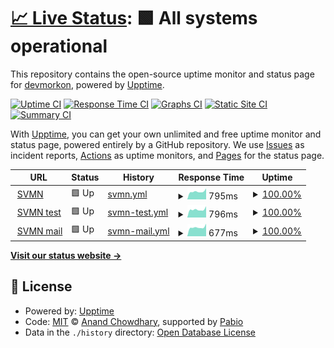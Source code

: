 # [📈 Live Status](https://devmorkon.github.io/upptime): <!--live status--> **🟩 All systems operational**

This repository contains the open-source uptime monitor and status page for [devmorkon](https://devmorkon.github.io/upptime), powered by [Upptime](https://github.com/upptime/upptime).

[![Uptime CI](https://github.com/devmorkon/upptime/workflows/Uptime%20CI/badge.svg)](https://github.com/devmorkon/upptime/actions?query=workflow%3A%22Uptime+CI%22)
[![Response Time CI](https://github.com/devmorkon/upptime/workflows/Response%20Time%20CI/badge.svg)](https://github.com/devmorkon/upptime/actions?query=workflow%3A%22Response+Time+CI%22)
[![Graphs CI](https://github.com/devmorkon/upptime/workflows/Graphs%20CI/badge.svg)](https://github.com/devmorkon/upptime/actions?query=workflow%3A%22Graphs+CI%22)
[![Static Site CI](https://github.com/devmorkon/upptime/workflows/Static%20Site%20CI/badge.svg)](https://github.com/devmorkon/upptime/actions?query=workflow%3A%22Static+Site+CI%22)
[![Summary CI](https://github.com/devmorkon/upptime/workflows/Summary%20CI/badge.svg)](https://github.com/devmorkon/upptime/actions?query=workflow%3A%22Summary+CI%22)

With [Upptime](https://upptime.js.org), you can get your own unlimited and free uptime monitor and status page, powered entirely by a GitHub repository. We use [Issues](https://github.com/devmorkon/upptime/issues) as incident reports, [Actions](https://github.com/devmorkon/upptime/actions) as uptime monitors, and [Pages](https://devmorkon.github.io/upptime) for the status page.

<!--start: status pages-->
<!-- This summary is generated by Upptime (https://github.com/upptime/upptime) -->
<!-- Do not edit this manually, your changes will be overwritten -->
<!-- prettier-ignore -->
| URL | Status | History | Response Time | Uptime |
| --- | ------ | ------- | ------------- | ------ |
| <img alt="" src="https://icons.duckduckgo.com/ip3/svmidden.nl.ico" height="13"> [SVMN](https://svmidden.nl) | 🟩 Up | [svmn.yml](https://github.com/devmorkon/upptime/commits/HEAD/history/svmn.yml) | <details><summary><img alt="Response time graph" src="./graphs/svmn/response-time-week.png" height="20"> 795ms</summary><br><a href="https://devmorkon.github.io/upptime/history/svmn"><img alt="Response time 814" src="https://img.shields.io/endpoint?url=https%3A%2F%2Fraw.githubusercontent.com%2Fdevmorkon%2Fupptime%2FHEAD%2Fapi%2Fsvmn%2Fresponse-time.json"></a><br><a href="https://devmorkon.github.io/upptime/history/svmn"><img alt="24-hour response time 1018" src="https://img.shields.io/endpoint?url=https%3A%2F%2Fraw.githubusercontent.com%2Fdevmorkon%2Fupptime%2FHEAD%2Fapi%2Fsvmn%2Fresponse-time-day.json"></a><br><a href="https://devmorkon.github.io/upptime/history/svmn"><img alt="7-day response time 795" src="https://img.shields.io/endpoint?url=https%3A%2F%2Fraw.githubusercontent.com%2Fdevmorkon%2Fupptime%2FHEAD%2Fapi%2Fsvmn%2Fresponse-time-week.json"></a><br><a href="https://devmorkon.github.io/upptime/history/svmn"><img alt="30-day response time 814" src="https://img.shields.io/endpoint?url=https%3A%2F%2Fraw.githubusercontent.com%2Fdevmorkon%2Fupptime%2FHEAD%2Fapi%2Fsvmn%2Fresponse-time-month.json"></a><br><a href="https://devmorkon.github.io/upptime/history/svmn"><img alt="1-year response time 814" src="https://img.shields.io/endpoint?url=https%3A%2F%2Fraw.githubusercontent.com%2Fdevmorkon%2Fupptime%2FHEAD%2Fapi%2Fsvmn%2Fresponse-time-year.json"></a></details> | <details><summary><a href="https://devmorkon.github.io/upptime/history/svmn">100.00%</a></summary><a href="https://devmorkon.github.io/upptime/history/svmn"><img alt="All-time uptime 100.00%" src="https://img.shields.io/endpoint?url=https%3A%2F%2Fraw.githubusercontent.com%2Fdevmorkon%2Fupptime%2FHEAD%2Fapi%2Fsvmn%2Fuptime.json"></a><br><a href="https://devmorkon.github.io/upptime/history/svmn"><img alt="24-hour uptime 100.00%" src="https://img.shields.io/endpoint?url=https%3A%2F%2Fraw.githubusercontent.com%2Fdevmorkon%2Fupptime%2FHEAD%2Fapi%2Fsvmn%2Fuptime-day.json"></a><br><a href="https://devmorkon.github.io/upptime/history/svmn"><img alt="7-day uptime 100.00%" src="https://img.shields.io/endpoint?url=https%3A%2F%2Fraw.githubusercontent.com%2Fdevmorkon%2Fupptime%2FHEAD%2Fapi%2Fsvmn%2Fuptime-week.json"></a><br><a href="https://devmorkon.github.io/upptime/history/svmn"><img alt="30-day uptime 100.00%" src="https://img.shields.io/endpoint?url=https%3A%2F%2Fraw.githubusercontent.com%2Fdevmorkon%2Fupptime%2FHEAD%2Fapi%2Fsvmn%2Fuptime-month.json"></a><br><a href="https://devmorkon.github.io/upptime/history/svmn"><img alt="1-year uptime 100.00%" src="https://img.shields.io/endpoint?url=https%3A%2F%2Fraw.githubusercontent.com%2Fdevmorkon%2Fupptime%2FHEAD%2Fapi%2Fsvmn%2Fuptime-year.json"></a></details>
| <img alt="" src="https://icons.duckduckgo.com/ip3/test.svmidden.nl.ico" height="13"> [SVMN test](https://test.svmidden.nl) | 🟩 Up | [svmn-test.yml](https://github.com/devmorkon/upptime/commits/HEAD/history/svmn-test.yml) | <details><summary><img alt="Response time graph" src="./graphs/svmn-test/response-time-week.png" height="20"> 796ms</summary><br><a href="https://devmorkon.github.io/upptime/history/svmn-test"><img alt="Response time 832" src="https://img.shields.io/endpoint?url=https%3A%2F%2Fraw.githubusercontent.com%2Fdevmorkon%2Fupptime%2FHEAD%2Fapi%2Fsvmn-test%2Fresponse-time.json"></a><br><a href="https://devmorkon.github.io/upptime/history/svmn-test"><img alt="24-hour response time 1015" src="https://img.shields.io/endpoint?url=https%3A%2F%2Fraw.githubusercontent.com%2Fdevmorkon%2Fupptime%2FHEAD%2Fapi%2Fsvmn-test%2Fresponse-time-day.json"></a><br><a href="https://devmorkon.github.io/upptime/history/svmn-test"><img alt="7-day response time 796" src="https://img.shields.io/endpoint?url=https%3A%2F%2Fraw.githubusercontent.com%2Fdevmorkon%2Fupptime%2FHEAD%2Fapi%2Fsvmn-test%2Fresponse-time-week.json"></a><br><a href="https://devmorkon.github.io/upptime/history/svmn-test"><img alt="30-day response time 832" src="https://img.shields.io/endpoint?url=https%3A%2F%2Fraw.githubusercontent.com%2Fdevmorkon%2Fupptime%2FHEAD%2Fapi%2Fsvmn-test%2Fresponse-time-month.json"></a><br><a href="https://devmorkon.github.io/upptime/history/svmn-test"><img alt="1-year response time 832" src="https://img.shields.io/endpoint?url=https%3A%2F%2Fraw.githubusercontent.com%2Fdevmorkon%2Fupptime%2FHEAD%2Fapi%2Fsvmn-test%2Fresponse-time-year.json"></a></details> | <details><summary><a href="https://devmorkon.github.io/upptime/history/svmn-test">100.00%</a></summary><a href="https://devmorkon.github.io/upptime/history/svmn-test"><img alt="All-time uptime 100.00%" src="https://img.shields.io/endpoint?url=https%3A%2F%2Fraw.githubusercontent.com%2Fdevmorkon%2Fupptime%2FHEAD%2Fapi%2Fsvmn-test%2Fuptime.json"></a><br><a href="https://devmorkon.github.io/upptime/history/svmn-test"><img alt="24-hour uptime 100.00%" src="https://img.shields.io/endpoint?url=https%3A%2F%2Fraw.githubusercontent.com%2Fdevmorkon%2Fupptime%2FHEAD%2Fapi%2Fsvmn-test%2Fuptime-day.json"></a><br><a href="https://devmorkon.github.io/upptime/history/svmn-test"><img alt="7-day uptime 100.00%" src="https://img.shields.io/endpoint?url=https%3A%2F%2Fraw.githubusercontent.com%2Fdevmorkon%2Fupptime%2FHEAD%2Fapi%2Fsvmn-test%2Fuptime-week.json"></a><br><a href="https://devmorkon.github.io/upptime/history/svmn-test"><img alt="30-day uptime 100.00%" src="https://img.shields.io/endpoint?url=https%3A%2F%2Fraw.githubusercontent.com%2Fdevmorkon%2Fupptime%2FHEAD%2Fapi%2Fsvmn-test%2Fuptime-month.json"></a><br><a href="https://devmorkon.github.io/upptime/history/svmn-test"><img alt="1-year uptime 100.00%" src="https://img.shields.io/endpoint?url=https%3A%2F%2Fraw.githubusercontent.com%2Fdevmorkon%2Fupptime%2FHEAD%2Fapi%2Fsvmn-test%2Fuptime-year.json"></a></details>
| <img alt="" src="https://icons.duckduckgo.com/ip3/mail.svmidden.nl.ico" height="13"> [SVMN mail](https://mail.svmidden.nl) | 🟩 Up | [svmn-mail.yml](https://github.com/devmorkon/upptime/commits/HEAD/history/svmn-mail.yml) | <details><summary><img alt="Response time graph" src="./graphs/svmn-mail/response-time-week.png" height="20"> 677ms</summary><br><a href="https://devmorkon.github.io/upptime/history/svmn-mail"><img alt="Response time 916" src="https://img.shields.io/endpoint?url=https%3A%2F%2Fraw.githubusercontent.com%2Fdevmorkon%2Fupptime%2FHEAD%2Fapi%2Fsvmn-mail%2Fresponse-time.json"></a><br><a href="https://devmorkon.github.io/upptime/history/svmn-mail"><img alt="24-hour response time 876" src="https://img.shields.io/endpoint?url=https%3A%2F%2Fraw.githubusercontent.com%2Fdevmorkon%2Fupptime%2FHEAD%2Fapi%2Fsvmn-mail%2Fresponse-time-day.json"></a><br><a href="https://devmorkon.github.io/upptime/history/svmn-mail"><img alt="7-day response time 677" src="https://img.shields.io/endpoint?url=https%3A%2F%2Fraw.githubusercontent.com%2Fdevmorkon%2Fupptime%2FHEAD%2Fapi%2Fsvmn-mail%2Fresponse-time-week.json"></a><br><a href="https://devmorkon.github.io/upptime/history/svmn-mail"><img alt="30-day response time 916" src="https://img.shields.io/endpoint?url=https%3A%2F%2Fraw.githubusercontent.com%2Fdevmorkon%2Fupptime%2FHEAD%2Fapi%2Fsvmn-mail%2Fresponse-time-month.json"></a><br><a href="https://devmorkon.github.io/upptime/history/svmn-mail"><img alt="1-year response time 916" src="https://img.shields.io/endpoint?url=https%3A%2F%2Fraw.githubusercontent.com%2Fdevmorkon%2Fupptime%2FHEAD%2Fapi%2Fsvmn-mail%2Fresponse-time-year.json"></a></details> | <details><summary><a href="https://devmorkon.github.io/upptime/history/svmn-mail">100.00%</a></summary><a href="https://devmorkon.github.io/upptime/history/svmn-mail"><img alt="All-time uptime 83.47%" src="https://img.shields.io/endpoint?url=https%3A%2F%2Fraw.githubusercontent.com%2Fdevmorkon%2Fupptime%2FHEAD%2Fapi%2Fsvmn-mail%2Fuptime.json"></a><br><a href="https://devmorkon.github.io/upptime/history/svmn-mail"><img alt="24-hour uptime 100.00%" src="https://img.shields.io/endpoint?url=https%3A%2F%2Fraw.githubusercontent.com%2Fdevmorkon%2Fupptime%2FHEAD%2Fapi%2Fsvmn-mail%2Fuptime-day.json"></a><br><a href="https://devmorkon.github.io/upptime/history/svmn-mail"><img alt="7-day uptime 100.00%" src="https://img.shields.io/endpoint?url=https%3A%2F%2Fraw.githubusercontent.com%2Fdevmorkon%2Fupptime%2FHEAD%2Fapi%2Fsvmn-mail%2Fuptime-week.json"></a><br><a href="https://devmorkon.github.io/upptime/history/svmn-mail"><img alt="30-day uptime 83.47%" src="https://img.shields.io/endpoint?url=https%3A%2F%2Fraw.githubusercontent.com%2Fdevmorkon%2Fupptime%2FHEAD%2Fapi%2Fsvmn-mail%2Fuptime-month.json"></a><br><a href="https://devmorkon.github.io/upptime/history/svmn-mail"><img alt="1-year uptime 83.47%" src="https://img.shields.io/endpoint?url=https%3A%2F%2Fraw.githubusercontent.com%2Fdevmorkon%2Fupptime%2FHEAD%2Fapi%2Fsvmn-mail%2Fuptime-year.json"></a></details>

<!--end: status pages-->

[**Visit our status website →**](https://devmorkon.github.io/upptime)

## 📄 License

- Powered by: [Upptime](https://github.com/upptime/upptime)
- Code: [MIT](./LICENSE) © [Anand Chowdhary](https://anandchowdhary.com), supported by [Pabio](https://pabio.com)
- Data in the `./history` directory: [Open Database License](https://opendatacommons.org/licenses/odbl/1-0/)
